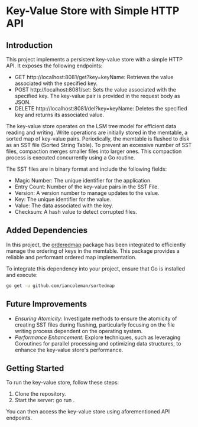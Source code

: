 # Key-Value Store with Simple HTTP API

## Introduction

This project implements a persistent key-value store with a simple HTTP API. It exposes the following endpoints:

* GET http://localhost:8081/get?key=keyName: Retrieves the value associated with the specified key.
* POST http://localhost:8081/set: Sets the value associated with the specified key. The key-value pair is provided in the request body as JSON.
* DELETE http://localhost:8081/del?key=keyName: Deletes the specified key and returns its associated value.

The key-value store operates on the LSM tree model for efficient data reading and writing. Write operations are initially stored in the memtable, a sorted map of key-value pairs. Periodically, the memtable is flushed to disk as an SST file (Sorted String Table). To prevent an excessive number of SST files, compaction merges smaller files into larger ones. This compaction process is executed concurrently using a Go routine.

The SST files are in binary format and include the following fields:

* Magic Number: The unique identifier for the application.
* Entry Count: Number of the key-value pairs in the SST File.
* Version: A version number to manage updates to the value.
* Key: The unique identifier for the value.
* Value: The data associated with the key.
* Checksum: A hash value to detect corrupted files.

## Added Dependencies

In this project, the [orderedmap](https://github.com/iancoleman/orderedmap/tree/master) package has been integrated to efficiently manage the ordering of keys in the memtable. This package provides a reliable and performant ordered map implementation.

To integrate this dependency into your project, ensure that Go is installed and execute:


```bash
go get -u github.com/iancoleman/sortedmap
```


## Future Improvements

* *Ensuring Atomicity:* Investigate methods to ensure the atomicity of creating SST files during flushing, particularly focusing on the file writing process dependent on the operating system.
* *Performance Enhancement:* Explore techniques, such as leveraging Goroutines for parallel processing and optimizing data structures, to enhance the key-value store's performance.

## Getting Started

To run the key-value store, follow these steps:

1. Clone the repository.
2. Start the server: go run .

You can then access the key-value store using aforementioned API endpoints.
